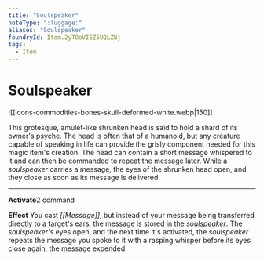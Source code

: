 ```yaml
---
title: "Soulspeaker"
noteType: ":luggage:"
aliases: "Soulspeaker"
foundryId: Item.2yTOoVIEZ5UQLZNj
tags:
  - Item
---
```


# Soulspeaker
![[icons-commodities-bones-skull-deformed-white.webp|150]]

This grotesque, amulet-like shrunken head is said to hold a shard of its owner's psyche. The head is often that of a humanoid, but any creature capable of speaking in life can provide the grisly component needed for this magic item's creation. The head can contain a short message whispered to it and can then be commanded to repeat the message later. While a _soulspeaker_ carries a message, the eyes of the shrunken head open, and they close as soon as its message is delivered.

* * *

**Activate**2 command

**Effect** You cast _[[Message]]_, but instead of your message being transferred directly to a target's ears, the message is stored in the _soulspeaker_. The _soulspeaker's_ eyes open, and the next time it's activated, the _soulspeaker_ repeats the message you spoke to it with a rasping whisper before its eyes close again, the message expended.
